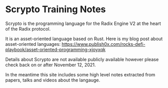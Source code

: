 # Scrypto Training Notes

Scrypto is the programming language for the Radix Engine V2 at the heart of the Radix protocol.

It is an asset-oriented language based on Rust. Here is my blog post about asset-oriented languages: https://www.publish0x.com/rocks-defi-playbook/asset-oriented-programming-xjoyxqk

Details about Scrypto are not available publicly available however please check back on or after November 12, 2021.

In the meantime this site includes some high level notes extracted from papers, talks and videos about the langauge.
